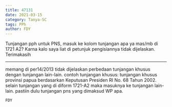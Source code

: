 ```yaml
---
title: 47131
date: 2021-03-15
category: Tanya-SC
tags: PPh
author: FDY
---
```


Tunjangan pph untuk PNS, masuk ke kolom tunjangan apa ya mas/mb di 1721 A2? Karna kalo saya liat di petunjuk pengisiannya tidak dijelaskan. Terimakasih

---

memang di per14/2013 tidak dijelaskan perbedaan tunjangan khusus dengan tunjangan lain-lain. contoh tunjangan khusus: tunjangan khusus provinsi papua berdasarkan Keputusan Presiden RI No. 68 Tahun 2002. selain tunjangan yang di diform 1721-A2 maka masuknya ke tunjangan lain-lain. pastiin dulu tunjangan pns yang dimaksud WP apa.

`FDY`
